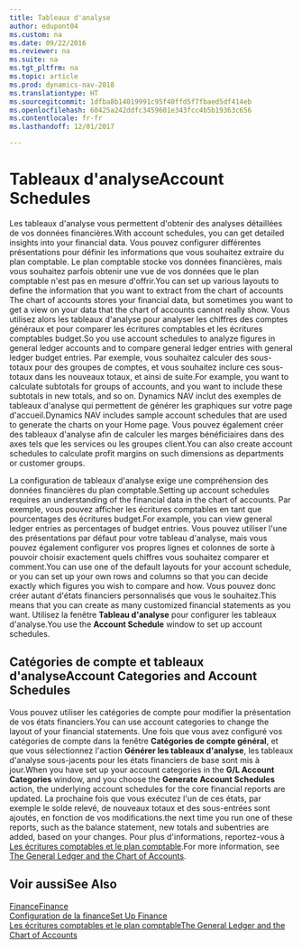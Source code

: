 ```yaml
---
title: Tableaux d'analyse
author: edupont04
ms.custom: na
ms.date: 09/22/2016
ms.reviewer: na
ms.suite: na
ms.tgt_pltfrm: na
ms.topic: article
ms.prod: dynamics-nav-2018
ms.translationtype: HT
ms.sourcegitcommit: 1dfba8b14019991c95f40ffd5f7fbaed5df414eb
ms.openlocfilehash: 60425a242ddfc3459601e343fcc4b5b19363c656
ms.contentlocale: fr-fr
ms.lasthandoff: 12/01/2017

---
```


# <a name="account-schedules"></a><span data-ttu-id="608cd-102">Tableaux d'analyse</span><span class="sxs-lookup"><span data-stu-id="608cd-102">Account Schedules</span></span>
<span data-ttu-id="608cd-103">Les tableaux d'analyse vous permettent d'obtenir des analyses détaillées de vos données financières.</span><span class="sxs-lookup"><span data-stu-id="608cd-103">With account schedules, you can get detailed insights into your financial data.</span></span> <span data-ttu-id="608cd-104">Vous pouvez configurer différentes présentations pour définir les informations que vous souhaitez extraire du plan comptable. Le plan comptable stocke vos données financières, mais vous souhaitez parfois obtenir une vue de vos données que le plan comptable n'est pas en mesure d'offrir.</span><span class="sxs-lookup"><span data-stu-id="608cd-104">You can set up various layouts to define the information that you want to extract from the chart of accounts The chart of accounts stores your financial data, but sometimes you want to get a view on your data that the chart of accounts cannot really show.</span></span> <span data-ttu-id="608cd-105">Vous utilisez alors les tableaux d'analyse pour analyser les chiffres des comptes généraux et pour comparer les écritures comptables et les écritures comptables budget.</span><span class="sxs-lookup"><span data-stu-id="608cd-105">So you use account schedules to analyze figures in general ledger accounts and to compare general ledger entries with general ledger budget entries.</span></span>
<span data-ttu-id="608cd-106">Par exemple, vous souhaitez calculer des sous-totaux pour des groupes de comptes, et vous souhaitez inclure ces sous-totaux dans les nouveaux totaux, et ainsi de suite.</span><span class="sxs-lookup"><span data-stu-id="608cd-106">For example, you want to calculate subtotals for groups of accounts, and you want to include these subtotals in new totals, and so on.</span></span>
<span data-ttu-id="608cd-107">Dynamics NAV inclut des exemples de tableaux d'analyse qui permettent de générer les graphiques sur votre page d'accueil.</span><span class="sxs-lookup"><span data-stu-id="608cd-107">Dynamics NAV includes sample account schedules that are used to generate the charts on your Home page.</span></span> <span data-ttu-id="608cd-108">Vous pouvez également créer des tableaux d'analyse afin de calculer les marges bénéficiaires dans des axes tels que les services ou les groupes client.</span><span class="sxs-lookup"><span data-stu-id="608cd-108">You can also create account schedules to calculate profit margins on such dimensions as departments or customer groups.</span></span>  

<span data-ttu-id="608cd-109">La configuration de tableaux d'analyse exige une compréhension des données financières du plan comptable.</span><span class="sxs-lookup"><span data-stu-id="608cd-109">Setting up account schedules requires an understanding of the financial data in the chart of accounts.</span></span>
<span data-ttu-id="608cd-110">Par exemple, vous pouvez afficher les écritures comptables en tant que pourcentages des écritures budget.</span><span class="sxs-lookup"><span data-stu-id="608cd-110">For example, you can view general ledger entries as percentages of budget entries.</span></span>
<span data-ttu-id="608cd-111">Vous pouvez utiliser l'une des présentations par défaut pour votre tableau d'analyse, mais vous pouvez également configurer vos propres lignes et colonnes de sorte à pouvoir choisir exactement quels chiffres vous souhaitez comparer et comment.</span><span class="sxs-lookup"><span data-stu-id="608cd-111">You can use one of the default layouts for your account schedule, or you can set up your own rows and columns so that you can decide exactly which figures you wish to compare and how.</span></span>
<span data-ttu-id="608cd-112">Vous pouvez donc créer autant d'états financiers personnalisés que vous le souhaitez.</span><span class="sxs-lookup"><span data-stu-id="608cd-112">This means that you can create as many customized financial statements as you want.</span></span> <span data-ttu-id="608cd-113">Utilisez la fenêtre **Tableau d'analyse** pour configurer les tableaux d'analyse.</span><span class="sxs-lookup"><span data-stu-id="608cd-113">You use the **Account Schedule** window to set up account schedules.</span></span>  

## <a name="account-categories-and-account-schedules"></a><span data-ttu-id="608cd-114">Catégories de compte et tableaux d'analyse</span><span class="sxs-lookup"><span data-stu-id="608cd-114">Account Categories and Account Schedules</span></span>
<span data-ttu-id="608cd-115">Vous pouvez utiliser les catégories de compte pour modifier la présentation de vos états financiers.</span><span class="sxs-lookup"><span data-stu-id="608cd-115">You can use account categories to change the layout of your financial statements.</span></span> <span data-ttu-id="608cd-116">Une fois que vous avez configuré vos catégories de compte dans la fenêtre **Catégories de compte général**, et que vous sélectionnez l'action **Générer les tableaux d'analyse**, les tableaux d'analyse sous-jacents pour les états financiers de base sont mis à jour.</span><span class="sxs-lookup"><span data-stu-id="608cd-116">When you have set up your account categories in the **G/L Account Categories** window, and you choose the **Generate Account Schedules** action, the underlying account schedules for the core financial reports are updated.</span></span> <span data-ttu-id="608cd-117">La prochaine fois que vous exécutez l'un de ces états, par exemple le solde relevé, de nouveaux totaux et des sous-entrées sont ajoutés, en fonction de vos modifications.</span><span class="sxs-lookup"><span data-stu-id="608cd-117">the next time you run one of these reports, such as the balance statement, new totals and subentries are added, based on your changes.</span></span> <span data-ttu-id="608cd-118">Pour plus d'informations, reportez-vous à [Les écritures comptables et le plan comptable](finance-general-ledger.md).</span><span class="sxs-lookup"><span data-stu-id="608cd-118">For more information, see [The General Ledger and the Chart of Accounts](finance-general-ledger.md).</span></span>    
## <a name="see-also"></a><span data-ttu-id="608cd-119">Voir aussi</span><span class="sxs-lookup"><span data-stu-id="608cd-119">See Also</span></span>
[<span data-ttu-id="608cd-120">Finance</span><span class="sxs-lookup"><span data-stu-id="608cd-120">Finance</span></span>](finance.md)  
[<span data-ttu-id="608cd-121">Configuration de la finance</span><span class="sxs-lookup"><span data-stu-id="608cd-121">Set Up Finance</span></span>](finance-setup-finance.md)  
[<span data-ttu-id="608cd-122">Les écritures comptables et le plan comptable</span><span class="sxs-lookup"><span data-stu-id="608cd-122">The General Ledger and the Chart of Accounts</span></span>](finance-general-ledger.md)  

